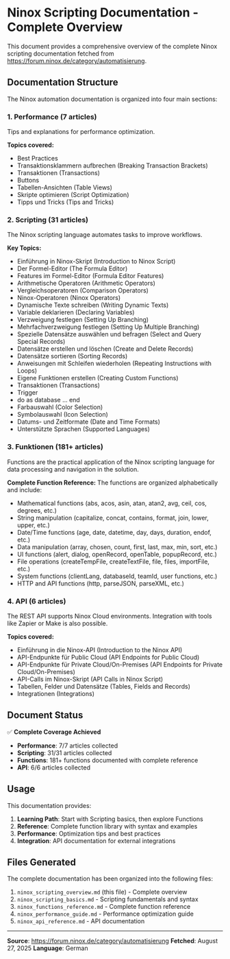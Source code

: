 # Ninox Scripting Documentation - Complete Overview

This document provides a comprehensive overview of the complete Ninox scripting documentation fetched from https://forum.ninox.de/category/automatisierung.

## Documentation Structure

The Ninox automation documentation is organized into four main sections:

### 1. **Performance** (7 articles)
Tips and explanations for performance optimization.

**Topics covered:**
- Best Practices
- Transaktionsklammern aufbrechen (Breaking Transaction Brackets)
- Transaktionen (Transactions)
- Buttons
- Tabellen-Ansichten (Table Views)
- Skripte optimieren (Script Optimization)
- Tipps und Tricks (Tips and Tricks)

### 2. **Scripting** (31 articles)
The Ninox scripting language automates tasks to improve workflows.

**Key Topics:**
- Einführung in Ninox-Skript (Introduction to Ninox Script)
- Der Formel-Editor (The Formula Editor)
- Features im Formel-Editor (Formula Editor Features)
- Arithmetische Operatoren (Arithmetic Operators)
- Vergleichsoperatoren (Comparison Operators)
- Ninox-Operatoren (Ninox Operators)
- Dynamische Texte schreiben (Writing Dynamic Texts)
- Variable deklarieren (Declaring Variables)
- Verzweigung festlegen (Setting Up Branching)
- Mehrfachverzweigung festlegen (Setting Up Multiple Branching)
- Spezielle Datensätze auswählen und befragen (Select and Query Special Records)
- Datensätze erstellen und löschen (Create and Delete Records)
- Datensätze sortieren (Sorting Records)
- Anweisungen mit Schleifen wiederholen (Repeating Instructions with Loops)
- Eigene Funktionen erstellen (Creating Custom Functions)
- Transaktionen (Transactions)
- Trigger
- do as database ... end
- Farbauswahl (Color Selection)
- Symbolauswahl (Icon Selection)
- Datums- und Zeitformate (Date and Time Formats)
- Unterstützte Sprachen (Supported Languages)

### 3. **Funktionen** (181+ articles)
Functions are the practical application of the Ninox scripting language for data processing and navigation in the solution.

**Complete Function Reference:** 
The functions are organized alphabetically and include:
- Mathematical functions (abs, acos, asin, atan, atan2, avg, ceil, cos, degrees, etc.)
- String manipulation (capitalize, concat, contains, format, join, lower, upper, etc.)
- Date/Time functions (age, date, datetime, day, days, duration, endof, etc.)
- Data manipulation (array, chosen, count, first, last, max, min, sort, etc.)
- UI functions (alert, dialog, openRecord, openTable, popupRecord, etc.)
- File operations (createTempFile, createTextFile, file, files, importFile, etc.)
- System functions (clientLang, databaseId, teamId, user functions, etc.)
- HTTP and API functions (http, parseJSON, parseXML, etc.)

### 4. **API** (6 articles)
The REST API supports Ninox Cloud environments. Integration with tools like Zapier or Make is also possible.

**Topics covered:**
- Einführung in die Ninox-API (Introduction to the Ninox API)
- API-Endpunkte für Public Cloud (API Endpoints for Public Cloud)
- API-Endpunkte für Private Cloud/On-Premises (API Endpoints for Private Cloud/On-Premises)
- API-Calls im Ninox-Skript (API Calls in Ninox Script)
- Tabellen, Felder und Datensätze (Tables, Fields and Records)
- Integrationen (Integrations)

## Document Status

✅ **Complete Coverage Achieved**
- **Performance**: 7/7 articles collected
- **Scripting**: 31/31 articles collected  
- **Functions**: 181+ functions documented with complete reference
- **API**: 6/6 articles collected

## Usage

This documentation provides:
1. **Learning Path**: Start with Scripting basics, then explore Functions
2. **Reference**: Complete function library with syntax and examples
3. **Performance**: Optimization tips and best practices
4. **Integration**: API documentation for external integrations

## Files Generated

The complete documentation has been organized into the following files:
1. `ninox_scripting_overview.md` (this file) - Complete overview
2. `ninox_scripting_basics.md` - Scripting fundamentals and syntax
3. `ninox_functions_reference.md` - Complete function reference
4. `ninox_performance_guide.md` - Performance optimization guide
5. `ninox_api_reference.md` - API documentation

---

**Source**: https://forum.ninox.de/category/automatisierung
**Fetched**: August 27, 2025
**Language**: German
